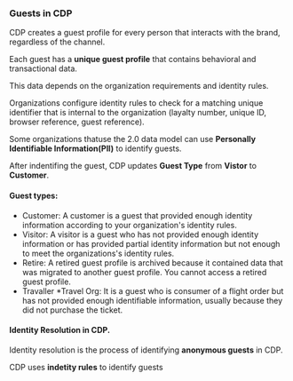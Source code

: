 ### Guests in CDP

CDP creates a guest profile for every person that interacts with the brand, regardless of the channel. 

Each guest has a **unique guest profile** that contains behavioral and transactional data.

This data depends on the organization requirements and identity rules.

Organizations configure identity rules to check for a matching unique identifier that is internal to the organization (layalty number, unique ID, browser reference, guest reference).

Some organizations thatuse the 2.0 data model can use **Personally Identifiable Information(PII)** to identify guests.

After indentifing the guest, CDP updates **Guest Type** from **Vistor** to **Customer**.

#### Guest types:

- Customer:
A customer is a guest that provided enough identity information according to your organization's identity rules.
- Visitor:
A visitor is a guest who has not provided enough identity information or has provided partial identity information but not enough to meet the organizations's identity rules.
- Retire:
A retired guest profile is archived because it contained data that was migrated to another guest profile. You cannot access a retired guest profile.
- Travaller *Travel Org:
It is a guest who is consumer of a flight order but has not provided enough identifiable information, usually because they did not purchase the ticket.

#### Identity Resolution in CDP.

Identity resolution is the process of identifying **anonymous guests** in CDP.

CDP uses **indetity rules** to identify guests